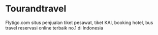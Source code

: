 # Tourandtravel
Flytigo.com situs penjualan tiket pesawat, tiket KAI, booking hotel, bus travel reservasi online terbaik no.1 di Indonesia

